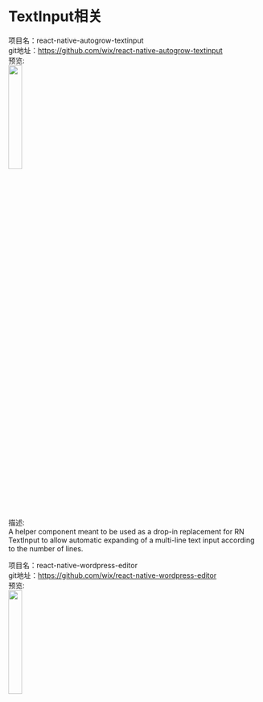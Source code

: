 # TextInput相关

项目名：react-native-autogrow-textinput<br>
git地址：https://github.com/wix/react-native-autogrow-textinput<br>
预览:<br>
<img src="https://camo.githubusercontent.com/3722efe2eafc5259e682434c511f75b11cd80105/687474703a2f2f692e696d6775722e636f6d2f5a56685a3772352e676966" width="23%"/>
<br>
描述:<br>
A helper component meant to be used as a drop-in replacement for RN TextInput to allow automatic expanding of a multi-line text input according to the number of lines.
<br>

项目名：react-native-wordpress-editor<br>
git地址：https://github.com/wix/react-native-wordpress-editor<br>
预览:<br>
<img src="https://camo.githubusercontent.com/cc1ad95a33b088b03cb57d370acb5d73e1c2052e/687474703a2f2f692e696d6775722e636f6d2f6e46446a4b4f352e706e67" width="23%"/>
<br>
